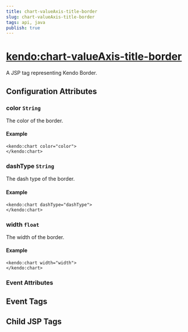 ```yaml
---
title: chart-valueAxis-title-border
slug: chart-valueAxis-title-border
tags: api, java
publish: true
---
```


# <kendo:chart-valueAxis-title-border>
A JSP tag representing Kendo Border.

## Configuration Attributes


### color `String`

The color of the border.

#### Example
    <kendo:chart color="color">
    </kendo:chart>



### dashType `String`

The dash type of the border.

#### Example
    <kendo:chart dashType="dashType">
    </kendo:chart>



### width `float`

The width of the border.

#### Example
    <kendo:chart width="width">
    </kendo:chart>



### Event Attributes

## Event Tags


## Child JSP Tags

